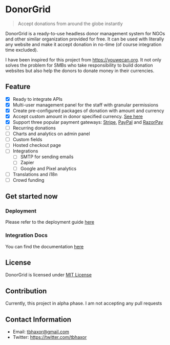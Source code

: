 # DonorGrid

> Accept donations from around the globe instantly

DonorGrid is a ready-to-use headless donor management system for NGOs and other similar organization provided for free. It can be used with literally any website and make it accept donation in no-time (of course integration time excluded).

I have been inspired for this project from https://youwecan.org. It not only solves the problem for SMBs who take responsibility to build donation websites but also help the donors to donate money in their currencies.

## Feature

- [x] Ready to integrate APIs
- [x] Multi-user management panel for the staff with granular permissions
- [x] Create pre-configured packages of donation with amount and currency
- [x] Accept custom amount in donor specified currency. [See here](https://developer.paypal.com/docs/api/reference/currency-codes/)
- [x] Support three popular payment gateways: [Stripe](https://stripe.com), [PayPal](https://www.paypal.com/) and [RazorPay](https://razorpay.com)
- [ ] Recurring donations
- [ ] Charts and analytics on admin panel
- [ ] Custom fields
- [ ] Hosted checkout page
- [ ] Integrations
  - [ ] SMTP for sending emails
  - [ ] Zapier
  - [ ] Google and Pixel analytics
- [ ] Translations and i18n
- [ ] Crowd funding

## Get started now

### Deployment

Please refer to the deployment guide [here](https://github.com/donorgrid/DonorGrid/blob/main/DEPLOYMENT.md)

### Integration Docs

You can find the documentation [here](https://documenter.getpostman.com/view/11179382/TzmCfskJ)

## License

DonorGrid is licensed under [MIT License](https://github.com/donorgrid/DonorGrid/blob/main/LICENSE)

## Contribution

Currently, this project in alpha phase. I am not accepting any pull requests

## Contact Information

+ Email: tbhaxor@gmail.com
+ Twitter: https://twitter.com/tbhaxor
